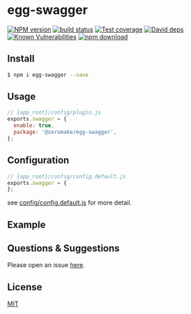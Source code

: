# egg-swagger

[![NPM version][npm-image]][npm-url]
[![build status][travis-image]][travis-url]
[![Test coverage][codecov-image]][codecov-url]
[![David deps][david-image]][david-url]
[![Known Vulnerabilities][snyk-image]][snyk-url]
[![npm download][download-image]][download-url]

[npm-image]: https://img.shields.io/npm/v/@zeromake%2Fegg-swagger.svg?style=flat-square
[npm-url]: https://npmjs.org/package/@zeromake%2Fegg-swagger
[travis-image]: https://travis-ci.com/zeromake/egg-swagger.svg?branch=master
[travis-url]: https://travis-ci.com/zeromake/egg-swagger
[codecov-image]: https://img.shields.io/codecov/c/github/zeromake/egg-swagger.svg?style=flat-square
[codecov-url]: https://codecov.io/github/zeromake/egg-swagger?branch=master
[david-image]: https://img.shields.io/david/zeromake/egg-swagger.svg?style=flat-square
[david-url]: https://david-dm.org/zeromake/egg-swagger
[snyk-image]: https://snyk.io/test/npm/@zeromake%2Fegg-swagger/badge.svg?style=flat-square
[snyk-url]: https://snyk.io/test/npm/@zeromake%2Fegg-swagger
[download-image]: https://img.shields.io/npm/dm/@zeromake%2Fegg-swagger.svg?style=flat-square
[download-url]: https://npmjs.org/package/@zeromake%2Fegg-swagger


## Install

```bash
$ npm i egg-swagger --save
```

## Usage

```js
// {app_root}/config/plugin.js
exports.swagger = {
  enable: true,
  package: '@zeromake/egg-swagger',
};
```

## Configuration

```js
// {app_root}/config/config.default.js
exports.swagger = {
};
```

see [config/config.default.js](config/config.default.js) for more detail.

## Example

## Questions & Suggestions

Please open an issue [here](https://github.com/zeromake/egg-swagger/issues).

## License

[MIT](LICENSE)
